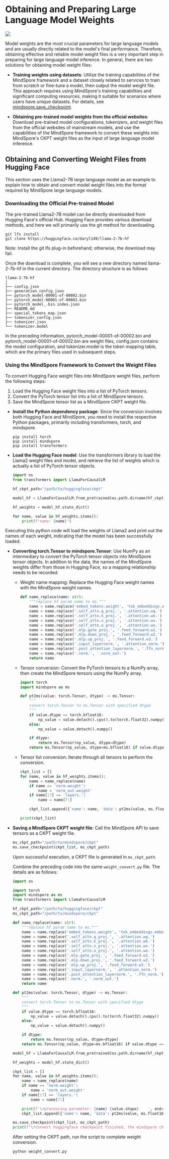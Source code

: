 # Obtaining and Preparing Large Language Model Weights

[![](https://mindspore-website.obs.cn-north-4.myhuaweicloud.com/website-images/r2.6.0rc1/resource/_static/logo_source_en.svg)](https://gitee.com/mindspore/docs/blob/r2.6.0rc1/tutorials/source_en/model_infer/ms_infer/weight_prepare.md)

Model weights are the most crucial parameters for large language models and are usually directly related to the model's final performance. Therefore, obtaining effective and reliable model weight files is a very important step in preparing for large language model inference. In general, there are two solutions for obtaining model weight files:

- **Training weights using datasets**: Utilize the training capabilities of the MindSpore framework and a dataset closely related to services to train from scratch or fine-tune a model, then output the model weight file. This approach requires using MindSpore's training capabilities and significant computing resources, making it suitable for scenarios where users have unique datasets. For details, see [mindspore.save_checkpoint](https://www.mindspore.cn/docs/en/r2.6.0rc1/api_python/mindspore/mindspore.save_checkpoint.html#mindspore.save_checkpoint).

- **Obtaining pre-trained model weights from the official websites**: Download pre-trained model configurations, tokenizers, and weight files from the official websites of mainstream models, and use the capabilities of the MindSpore framework to convert these weights into MindSpore's CKPT weight files as the input of large language model inference.

## Obtaining and Converting Weight Files from Hugging Face

This section uses the Llama2-7B large language model as an example to explain how to obtain and convert model weight files into the format required by MindSpore large language models.

### **Downloading the Official Pre-trained Model**

The pre-trained Llama2-7B model can be directly downloaded from Hugging Face's official Hub. Hugging Face provides various download methods, and here we will primarily use the git method for downloading.

```shell
git lfs install
git clone https://huggingface.co/daryl149/llama-2-7b-hf
```

Note: Install the git lfs plug-in beforehand; otherwise, the download may fail.

Once the download is complete, you will see a new directory named llama-2-7b-hf in the current directory. The directory structure is as follows:

```shell
llama-2-7b-hf
│
├── config.json
├── generation_config.json
├── pytorch_model-00001-of-00002.bin
├── pytorch_model-00001-of-00002.bin
├── pytorch_model_.bin.index.json
├── README.md
├── special_tokens_map.json
├── tokenizer_config.json
├── tokenizer.json
└── tokenizer.model
```

In the preceding information, pytorch_model-00001-of-00002.bin and pytorch_model-00001-of-00002.bin are weight files, config.json contains the model configuration, and tokenizer.model is the token mapping table, which are the primary files used in subsequent steps.

### Using the MindSpore Framework to Convert the Weight Files

To convert Hugging Face weight files into MindSpore weight files, perform the following steps:

1. Load the Hugging Face weight files into a list of PyTorch tensors.
2. Convert the PyTorch tensor list into a list of MindSpore tensors.
3. Save the MindSpore tensor list as a MindSpore CKPT weight file.

- **Install the Python dependency package**: Since the conversion involves both Hugging Face and MindSpore, you need to install the respective Python packages, primarily including transformers, torch, and mindspore.

    ```shell
    pip install torch
    pip install mindspore
    pip install transformers
    ```

- **Load the Hugging Face model**: Use the transformers library to load the Llama2 weight files and model, and retrieve the list of weights which is actually a list of PyTorch tensor objects.

    ```python
    import os
    from transformers import LlamaForCausalLM

    hf_ckpt_path="/path/to/huggingface/ckpt"

    model_hf = LlamaForCausalLM.from_pretrained(os.path.dirname(hf_ckpt_path))

    hf_weights = model_hf.state_dict()

    for name, value in hf_weights.items():
        print(f"name: {name}")
    ```

Executing this python code will load the weights of Llama2 and print out the names of each weight, indicating that the model has been successfully loaded.

- **Converting torch.Tensor to mindspore.Tensor**: Use NumPy as an intermediary to convert the PyTorch tensor objects into MindSpore tensor objects. In addition to the data, the names of the MindSpore weights differ from those in Hugging Face, so a mapping relationship needs to be recorded.

    - Weight name mapping: Replace the Hugging Face weight names with the MindSpore weight names.

        ```python
        def name_replace(name: str):
            """replace hf param name to ms."""
            name = name.replace('embed_tokens.weight', 'tok_embeddings.embedding_weight')
            name = name.replace('.self_attn.q_proj.', '.attention.wq.')
            name = name.replace('.self_attn.k_proj.', '.attention.wk.')
            name = name.replace('.self_attn.v_proj.', '.attention.wv.')
            name = name.replace('.self_attn.o_proj.', '.attention.wo.')
            name = name.replace('.mlp.gate_proj.', '.feed_forward.w1.')
            name = name.replace('.mlp.down_proj.', '.feed_forward.w2.')
            name = name.replace('.mlp.up_proj.', '.feed_forward.w3.')
            name = name.replace('.input_layernorm.', '.attention_norm.')
            name = name.replace('.post_attention_layernorm.', '.ffn_norm.')
            name = name.replace('.norm.', '.norm_out.')
            return name
        ```

    - Tensor conversion: Convert the PyTorch tensors to a NumPy array, then create the MindSpore tensors using the NumPy array.

        ```python
        import torch
        import mindspore as ms

        def pt2ms(value: torch.Tensor, dtype) -> ms.Tensor:
            """
            convert torch.Tensor to ms.Tensor with specified dtype
            """
            if value.dtype == torch.bfloat16:
                np_value = value.detach().cpu().to(torch.float32).numpy()
            else:
                np_value = value.detach().numpy()

            if dtype:
                return ms.Tensor(np_value, dtype=dtype)
            return ms.Tensor(np_value, dtype=ms.bfloat16) if value.dtype == torch.bfloat16 else ms.Tensor(np_value)
        ```

    - Tensor list conversion: Iterate through all tensors to perform the conversion.

        ```python
        ckpt_list = []
        for name, value in hf_weights.items():
            name = name_replace(name)
            if name == 'norm.weight':
                name = 'norm_out.weight'
            if name[:7] == 'layers.':
                name = name[7:]

            ckpt_list.append({'name': name, 'data': pt2ms(value, ms.float16)})

        print(ckpt_list)
        ```

- **Saving a MindSpore CKPT weight file**: Call the MindSpore API to save tensors as a CKPT weight file.

    ```python
    ms_ckpt_path="/path/to/mindspore/ckpt"
    ms.save_checkpoint(ckpt_list, ms_ckpt_path)
    ```

    Upon successful execution, a CKPT file is generated in `ms_ckpt_path`.

    Combine the preceding code into the same `weight_convert.py` file. The details are as follows:

    ```python
    import os

    import torch
    import mindspore as ms
    from transformers import LlamaForCausalLM

    hf_ckpt_path="/path/to/huggingface/ckpt"
    ms_ckpt_path="/path/to/mindspore/ckpt"

    def name_replace(name: str):
        """replace hf param name to ms."""
        name = name.replace('embed_tokens.weight', 'tok_embeddings.embedding_weight')
        name = name.replace('.self_attn.q_proj.', '.attention.wq.')
        name = name.replace('.self_attn.k_proj.', '.attention.wk.')
        name = name.replace('.self_attn.v_proj.', '.attention.wv.')
        name = name.replace('.self_attn.o_proj.', '.attention.wo.')
        name = name.replace('.mlp.gate_proj.', '.feed_forward.w1.')
        name = name.replace('.mlp.down_proj.', '.feed_forward.w2.')
        name = name.replace('.mlp.up_proj.', '.feed_forward.w3.')
        name = name.replace('.input_layernorm.', '.attention_norm.')
        name = name.replace('.post_attention_layernorm.', '.ffn_norm.')
        name = name.replace('.norm.', '.norm_out.')
        return name

    def pt2ms(value: torch.Tensor, dtype) -> ms.Tensor:
        """
        convert torch.Tensor to ms.Tensor with specified dtype
        """
        if value.dtype == torch.bfloat16:
            np_value = value.detach().cpu().to(torch.float32).numpy()
        else:
            np_value = value.detach().numpy()

        if dtype:
            return ms.Tensor(np_value, dtype=dtype)
        return ms.Tensor(np_value, dtype=ms.bfloat16) if value.dtype == torch.bfloat16 else ms.Tensor(np_value)

    model_hf = LlamaForCausalLM.from_pretrained(os.path.dirname(hf_ckpt_path))

    hf_weights = model_hf.state_dict()

    ckpt_list = []
    for name, value in hf_weights.items():
        name = name_replace(name)
        if name == 'norm.weight':
            name = 'norm_out.weight'
        if name[:7] == 'layers.':
            name = name[7:]

        print(f'\rprocessing parameter: {name} {value.shape}    ', end='', flush=True)
        ckpt_list.append({'name': name, 'data': pt2ms(value, ms.float16)})

    ms.save_checkpoint(ckpt_list, ms_ckpt_path)
    print(f"\rConvert huggingface checkpoint finished, the mindspore checkpoint is save in '{ms_ckpt_path}'.", flush=True)
    ```

    After setting the CKPT path, run the script to complete weight conversion.

    ```shell
    python weight_convert.py
    ```
